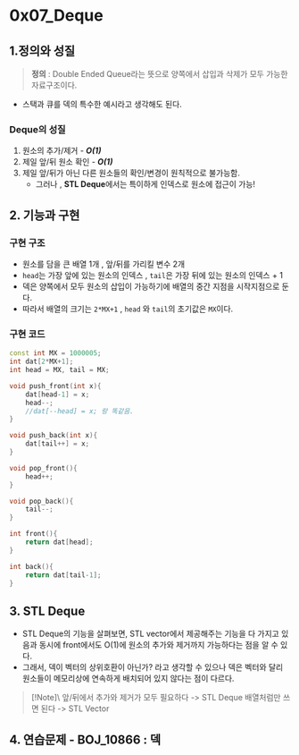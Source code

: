 # 0x07_Deque
## 1.정의와 성질

> **정의** : Double Ended Queue라는 뜻으로 양쪽에서 삽입과 삭제가 모두 가능한 자료구조이다. 
- 스택과 큐를 덱의 특수한 예시라고 생각해도 된다.

### Deque의 성질
1. 원소의 추가/제거 - ***O(1)***
2. 제일 앞/뒤 원소 확인 - ***O(1)***
3. 제일 앞/뒤가 아닌 다른 원소들의 확인/변경이 원칙적으로 불가능함.
    - 그러나 , **STL Deque**에서는 특이하게 인덱스로 원소에 접근이 가능!

## 2. 기능과 구현

### 구현 구조 

- 원소를 담을 큰 배열 1개 , 앞/뒤를 가리킬 변수 2개 
- `head`는 가장 앞에 있는 원소의 인덱스 , `tail`은 가장 뒤에 있는 원소의 인덱스 + 1
- 덱은 양쪽에서 모두 원소의 삽입이 가능하기에 배열의 중간 지점을 시작지점으로 둔다.
- 따라서 배열의 크기는 `2*MX+1` , `head` 와 `tail`의 초기값은 `MX`이다.

### 구현 코드 

```cpp
const int MX = 1000005;
int dat[2*MX+1];
int head = MX, tail = MX;

void push_front(int x){
    dat[head-1] = x;
    head--; 
    //dat[--head] = x; 랑 똑같음.
}

void push_back(int x){
    dat[tail++] = x;
}

void pop_front(){
    head++;
}

void pop_back(){
    tail--;
}

int front(){
    return dat[head];
}

int back(){
    return dat[tail-1];
}
```
## 3. STL Deque
- STL Deque의 기능을 살펴보면, STL vector에서 제공해주는 기능을 다 가지고 있음과 동시에 front에서도 O(1)에 원소의 추가와 제거까지 가능하다는 점을 알 수 있다.
- 그래서, 덱이 벡터의 상위호환이 아닌가? 라고 생각할 수 있으나 덱은 벡터와 달리 원소들이 메모리상에 연속하게 배치되어 있지 않다는 점이 다르다. 

>[!Note]\ 
> 앞/뒤에서 추가와 제거가 모두 필요하다 -> STL Deque 
> 배열처럼만 쓰면 된다 -> STL Vector 

## 4. 연습문제 - BOJ_10866 : 덱 